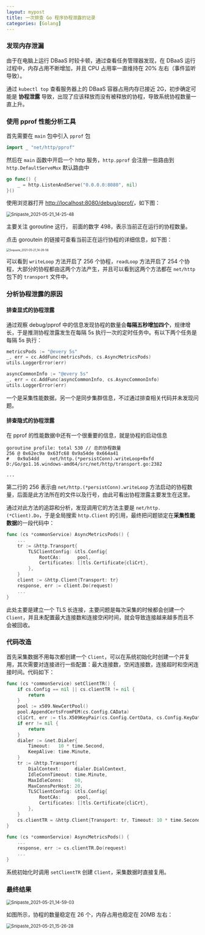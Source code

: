 ```yaml
---
layout: mypost
title: 一次排查 Go 程序协程泄露的记录
categories: [Golang]
---
```



### 发现内存泄漏

由于在电脑上运行 DBaaS 时较卡顿，通过查看任务管理器发现，在 DBaaS 运行过程中，内存占用不断增加，并且 CPU 占用率一直维持在 20% 左右（事件监听导致）。

通过 `kubectl top` 查看服务器上的 DBaaS 容器占用内存已接近 2G，初步确定可能是 **协程泄露** 导致，出现了应该释放而没有被释放的协程，导致系统协程数量一直上升。

### 使用 pprof 性能分析工具

首先需要在 `main` 包中引入 `pprof` 包

```go
import _ "net/http/pprof"
```

然后在 `main` 函数中开启一个 http 服务，`http.pprof` 会注册一些路由到 `http.DefaultServeMux` 默认路由中 

```go
go func() {
    _ = http.ListenAndServe("0.0.0.0:8080", nil)
}()
```

使用浏览器打开 [http://localhost:8080/debug/pprof/](http://localhost:8080/debug/pprof/)，如下图：

<img src="Snipaste_2021-05-21_14-25-48.png" alt="Snipaste_2021-05-21_14-25-48" style="zoom: 80%;" />

主要关注 goroutine 这行， 前面的数字 498，表示当前正在运行的协程数量。

点击 goroutein 的链接可查看当前正在运行协程的详细信息，如下图：

<img src="Snipaste_2021-05-21_14-26-56.png" alt="Snipaste_2021-05-21_14-26-56" style="zoom: 50%;" />

可以看到 `writeLoop` 方法开启了 256 个协程，`readLoop` 方法开启了 254 个协程，大部分的协程都由这两个方法产生，并且可以看到这两个方法都在 `net/http` 包下的 `transport` 文件中。

### 分析协程泄露的原因

#### 排查显式的协程泄露

通过观察 debug/pprof 中的信息发现协程的数量会**每隔五秒增加四个**，规律增长，于是推测协程泄露发生在每隔 5s 执行一次的定时任务中。有以下两个任务是每隔 5s 执行：

```go
metricsPods := "@every 5s"
_, err = cc.AddFunc(metricsPods, cs.AsyncMetricsPods)
utils.LoggerError(err)

asyncCommonInfo := "@every 5s"
_, err = cc.AddFunc(asyncCommonInfo, cs.AsyncCommonInfo)
utils.LoggerError(err)
```

一个是采集性能数据，另一个是同步集群信息，不过通过排查相关代码并未发现问题。

#### 排查隐式的协程泄露

在 pprof 的性能数据中还有一个很重要的信息，就是协程的启动信息

```
goroutine profile: total 530 // 总的协程数量
256 @ 0x62ec9a 0x63fc68 0x9a54de 0x664a41
#	0x9a54dd	net/http.(*persistConn).writeLoop+0xfd	D:/Go/go1.16.windows-amd64/src/net/http/transport.go:2382

...
```

第二行的 256 表示由 `net/http.(*persistConn).writeLoop` 方法启动的协程数量，后面是此方法所在的文件以及行号，由此可看出协程泄露主要发生在这里。

通过对此方法的追踪和分析，发现调用它的方法主要是 `net/http.(*Client).Do`，于是全局搜索 `http.Client` 的引用，最终把问题锁定在**采集性能数据**的一段代码中：

```go
func (cs *commonService) AsyncMetricsPods() {
    ...
    tr := &http.Transport{
        TLSClientConfig: &tls.Config{
            RootCAs:      pool,
            Certificates: []tls.Certificate{cliCrt},
        },
    }
    client := &http.Client{Transport: tr}
    response, err := client.Do(request)
    ...
}
```

此处主要是建立一个 TLS 长连接，主要问题是每次采集的时候都会创建一个 `Client`，并且未配置最大连接数和连接空闲时间，就会导致连接越来越多而且不会被回收。

### 代码改造

首先采集数据不用每次都创建一个 `Client`，可以在系统初始化时创建一个并复用，其次需要对连接进行一些配置：最大连接数，空闲连接数，连接超时和空闲连接时间。代码如下：

```go
func (cs *commonService) setClientTR() {
	if cs.Config == nil || cs.clientTR != nil {
		return
	}
	pool := x509.NewCertPool()
	pool.AppendCertsFromPEM(cs.Config.CAData)
	cliCrt, err := tls.X509KeyPair(cs.Config.CertData, cs.Config.KeyData)
	if err != nil {
		return
	}
	dialer := &net.Dialer{
		Timeout:   10 * time.Second,
		KeepAlive: time.Minute,
	}
	tr := &http.Transport{
		DialContext:     dialer.DialContext,
		IdleConnTimeout: time.Minute,
		MaxIdleConns:    60,
		MaxConnsPerHost: 20,
		TLSClientConfig: &tls.Config{
			RootCAs:      pool,
			Certificates: []tls.Certificate{cliCrt},
		},
	}
	cs.clientTR = &http.Client{Transport: tr, Timeout: 10 * time.Second}
}
```

```go
func (cs *commonService) AsyncMetricsPods() {
    ...
    response, err := cs.clientTR.Do(request)
    ...
}
```

系统初始化时调用 `setClientTR` 创建 `Client`，采集数据时直接复用。

### 最终结果

<img src="Snipaste_2021-05-21_14-59-03.png" alt="Snipaste_2021-05-21_14-59-03" style="zoom:80%;" />

如图所示，协程的数量稳定在 26 个，内存占用也稳定在 20MB 左右：

<img src="Snipaste_2021-05-21_15-26-28.png" alt="Snipaste_2021-05-21_15-26-28" style="zoom:80%;" />

